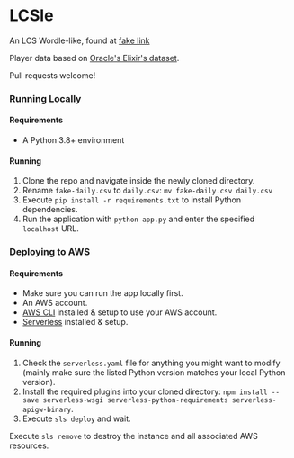# LCSle
An LCS Wordle-like, found at [fake link](https://github.com/ftick/LCSle)

Player data based on [Oracle's Elixir's dataset](https://oracleselixir.com/stats/players/byTournament).

Pull requests welcome!
### Running Locally
#### Requirements
* A Python 3.8+ environment

#### Running
1. Clone the repo and navigate inside the newly cloned directory.
2. Rename `fake-daily.csv` to `daily.csv`: `mv fake-daily.csv daily.csv`
3. Execute `pip install -r requirements.txt` to install Python dependencies.
4. Run the application with `python app.py` and enter the specified `localhost` URL.

### Deploying to AWS
#### Requirements
* Make sure you can run the app locally first.
* An AWS account.
* [AWS CLI](https://docs.aws.amazon.com/cli/latest/userguide/getting-started-install.html) installed & setup to use your AWS account.
* [Serverless](https://serverless.com/framework/docs/providers/aws/guide/quick-start/) installed & setup.

#### Running
1. Check the `serverless.yaml` file for anything you might want to modify (mainly make sure the listed Python version matches your local Python version).
2. Install the required plugins into your cloned directory: `npm install --save serverless-wsgi serverless-python-requirements serverless-apigw-binary`.
3. Execute `sls deploy` and wait.

Execute `sls remove` to destroy the instance and all associated AWS resources.

